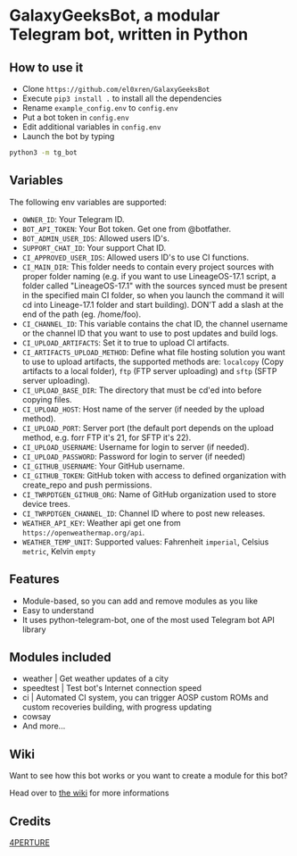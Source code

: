 # GalaxyGeeksBot, a modular Telegram bot, written in Python

## How to use it
- Clone `https://github.com/el0xren/GalaxyGeeksBot`
- Execute `pip3 install .` to install all the dependencies
- Rename `example_config.env` to `config.env`
- Put a bot token in `config.env`
- Edit additional variables in `config.env`
- Launch the bot by typing

```bash
python3 -m tg_bot
```
## Variables
The following env variables are supported:
- `OWNER_ID`: Your Telegram ID.
- `BOT_API_TOKEN`: Your Bot token. Get one from @botfather.
- `BOT_ADMIN_USER_IDS`: Allowed users ID's.
- `SUPPORT_CHAT_ID`: Your support Chat ID.
- `CI_APPROVED_USER_IDS`: Allowed users ID's to use CI functions.
- `CI_MAIN_DIR`: This folder needs to contain every project sources with proper folder naming (e.g. if you want to use LineageOS-17.1 script, a folder called "LineageOS-17.1" with the sources synced must be present in the specified main CI folder, so when you launch the command it will cd into Lineage-17.1 folder and start building). DON'T add a slash at the end of the path (eg. /home/foo).
- `CI_CHANNEL_ID`: This variable contains the chat ID, the channel username or the channel ID that you want to use to post updates and build logs.
- `CI_UPLOAD_ARTIFACTS`: Set it to true to upload CI artifacts.
- `CI_ARTIFACTS_UPLOAD_METHOD`: Define what file hosting solution you want to use to upload artifacts, the supported methods are: `localcopy` (Copy artifacts to a local folder), `ftp` (FTP server uploading) and `sftp` (SFTP server uploading).
- `CI_UPLOAD_BASE_DIR`: The directory that must be cd'ed into before copying files.
- `CI_UPLOAD_HOST`: Host name of the server (if needed by the upload method).
- `CI_UPLOAD_PORT`: Server port (the default port depends on the upload method, e.g. forr FTP it's 21, for SFTP it's 22).
- `CI_UPLOAD_USERNAME`: Username for login to server (if needed).
- `CI_UPLOAD_PASSWORD`: Password for login to server (if needed)
- `CI_GITHUB_USERNAME`: Your GitHub username.
- `CI_GITHUB_TOKEN`: GitHub token with access to defined organization with create_repo and push permissions.
- `CI_TWRPDTGEN_GITHUB_ORG`: Name of GitHub organization used to store device trees.
- `CI_TWRPDTGEN_CHANNEL_ID`: Channel ID where to post new releases.
- `WEATHER_API_KEY`: Weather api get one from `https://openweathermap.org/api`.
- `WEATHER_TEMP_UNIT`: Supported values: Fahrenheit `imperial`, Celsius `metric`, Kelvin `empty`

## Features

- Module-based, so you can add and remove modules as you like
- Easy to understand
- It uses python-telegram-bot, one of the most used Telegram bot API library

## Modules included

- weather | Get weather updates of a city
- speedtest | Test bot's Internet connection speed
- ci | Automated CI system, you can trigger AOSP custom ROMs and custom recoveries building, with progress updating
- cowsay
- And more...

## Wiki

Want to see how this bot works or you want to create a module for this bot?

Head over to [the wiki](https://github.com/SebaUbuntu/tg_bot/wiki) for more informations

## Credits
[4PERTURE](https://github.com/4PERTURE)
